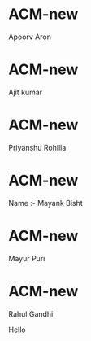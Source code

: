 
# ACM-new

Apoorv Aron

# ACM-new
Ajit kumar


# ACM-new 
Priyanshu Rohilla


# ACM-new

Name :- Mayank Bisht

# ACM-new 
Mayur Puri
# ACM-new
Rahul Gandhi

Hello

